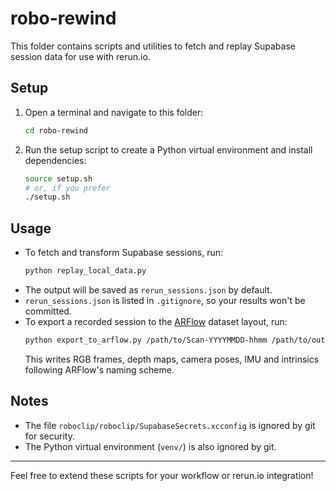 # robo-rewind

This folder contains scripts and utilities to fetch and replay Supabase session data for use with rerun.io.

## Setup

1. Open a terminal and navigate to this folder:
   ```zsh
   cd robo-rewind
   ```
2. Run the setup script to create a Python virtual environment and install dependencies:
   ```zsh
   source setup.sh
   # or, if you prefer
   ./setup.sh
   ```

## Usage

- To fetch and transform Supabase sessions, run:
  ```zsh
  python replay_local_data.py
  ```
- The output will be saved as `rerun_sessions.json` by default.
- `rerun_sessions.json` is listed in `.gitignore`, so your results won't be committed.
- To export a recorded session to the [ARFlow](https://github.com/princeton-vl/ARFlow) dataset layout, run:
  ```zsh
  python export_to_arflow.py /path/to/Scan-YYYYMMDD-hhmm /path/to/output_dir
  ```
  This writes RGB frames, depth maps, camera poses, IMU and intrinsics following ARFlow's naming scheme.

## Notes
- The file `roboclip/roboclip/SupabaseSecrets.xcconfig` is ignored by git for security.
- The Python virtual environment (`venv/`) is also ignored by git.

---

Feel free to extend these scripts for your workflow or rerun.io integration!
